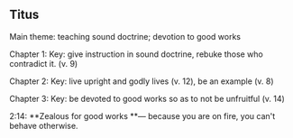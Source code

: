 ## Titus

Main theme: teaching sound doctrine; devotion to good works

Chapter 1: Key: give instruction in sound doctrine, rebuke those who contradict it. (v. 9)

Chapter 2: Key: live upright and godly lives (v. 12), be an example (v. 8)

Chapter 3: Key: be devoted to good works so as to not be unfruitful (v. 14)

2:14: **Zealous for good works **— because you are on fire, you can't behave otherwise.